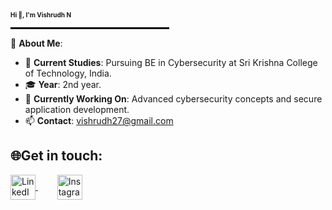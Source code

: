 <p >
  <span style="font-size: 10px; font-weight: bold;">Hi 👋, I'm Vishrudh N</span>
</p>

<p align="center">
  <hr style="border: 1px solid #000; width: 50%;"/>
</p>

💫 **About Me**:
- 🏫 **Current Studies**: Pursuing BE in Cybersecurity at Sri Krishna College of Technology, India.
- 🎓 **Year**: 2nd year.
- 🌱 **Currently Working On**: Advanced cybersecurity concepts and secure application development.
- 📫 **Contact**: vishrudh27@gmail.com 

## 🌐Get in touch:
<p align="left">
  <a href="https://www.linkedin.com/in/vishrudh-n-2b2aa6290" target="_blank">
    <img src="https://cdn-icons-png.flaticon.com/512/174/174857.png" alt="LinkedIn" height="40" width="40" style="vertical-align: middle;"/>
  </a>
  <span style="display: inline-block; width: 15px;"></span>
  &nbsp;&nbsp;
  <a href="https://www.instagram.com/bizarre_boy_vish" target="_blank">
    <img src="https://cdn-icons-png.flaticon.com/512/174/174855.png" alt="Instagram" height="40" width="40" style="vertical-align: middle;"/>
  </a>
</p>

